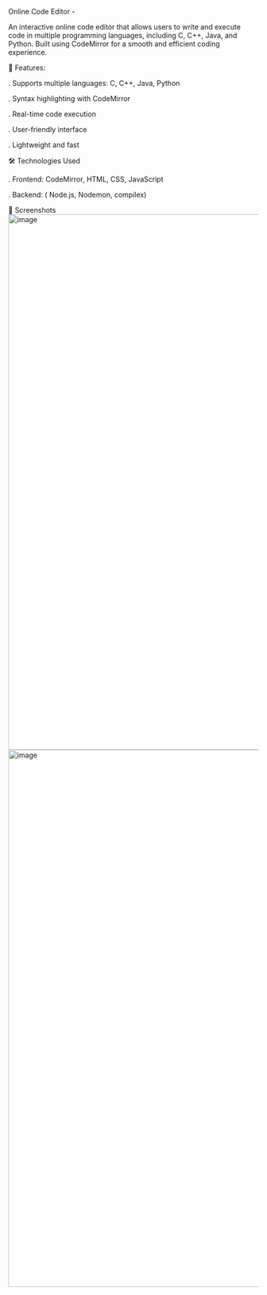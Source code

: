 Online Code Editor -

An interactive online code editor that allows users to write and execute code in multiple programming languages, including C, C++, Java, 
and Python. Built using CodeMirror for a smooth and efficient coding experience.

🚀 Features:

. Supports multiple languages: C, C++, Java, Python

. Syntax highlighting with CodeMirror

. Real-time code execution

. User-friendly interface

. Lightweight and fast

🛠️ Technologies Used

. Frontend: CodeMirror, HTML, CSS, JavaScript

. Backend: ( Node.js, Nodemon, compilex)

📸 Screenshots
<img width="1076" alt="image" src="https://github.com/user-attachments/assets/2b307ebe-b89e-487e-91e3-33126703bb10" />
<img width="1079" alt="image" src="https://github.com/user-attachments/assets/b4377661-ff4b-458e-9989-69e2ae41b161" />



